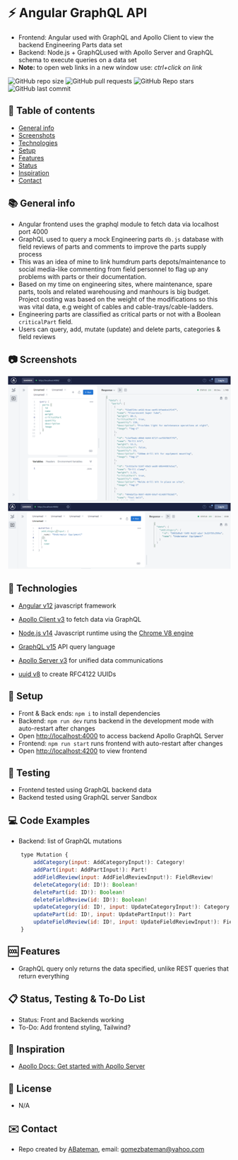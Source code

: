 # :zap: Angular GraphQL API

* Frontend: Angular used with GraphQL and Apollo Client to view the backend Engineering Parts data set
* Backend: Node.js + GraphQLused with Apollo Server and GraphQL schema to execute queries on a data set
* **Note:** to open web links in a new window use: _ctrl+click on link_

![GitHub repo size](https://img.shields.io/github/repo-size/AndrewJBateman/angular-graphql-api?style=plastic)
![GitHub pull requests](https://img.shields.io/github/issues-pr/AndrewJBateman/angular-graphql-api?style=plastic)
![GitHub Repo stars](https://img.shields.io/github/stars/AndrewJBateman/angular-graphql-api?style=plastic)
![GitHub last commit](https://img.shields.io/github/last-commit/AndrewJBateman/angular-graphql-api?style=plastic)

## :page_facing_up: Table of contents

* [General info](#general-info)
* [Screenshots](#screenshots)
* [Technologies](#technologies)
* [Setup](#setup)
* [Features](#features)
* [Status](#status)
* [Inspiration](#inspiration)
* [Contact](#contact)

## :books: General info

* Angular frontend uses the graphql module to fetch data via localhost port 4000
* GraphQL used to query a mock Engineering parts `db.js` database with field reviews of parts and comments to improve the parts supply process
* This was an idea of mine to link humdrum parts depots/maintenance to social media-like commenting from field personnel to flag up any problems with parts or their documentation.
* Based on my time on engineering sites, where maintenance, spare parts, tools and related warehousing and manhours is big budget. Project costing was based on the weight of the modifications so this was vital data, e.g weight of cables and cable-trays/cable-ladders.
* Engineering parts are classified as critical parts or not with a Boolean `criticalPart` field.
* Users can query, add, mutate (update) and delete parts, categories & field reviews

## :camera: Screenshots

![Image](./imgs/query.png)
![Image](./imgs/mutate-addCategory.png)

## :signal_strength: Technologies

* [Angular v12](https://angular.io/) javascript framework
* [Apollo Client v3](https://www.npmjs.com/package/@apollo/client) to fetch data via GraphQL

* [Node.js v14](https://nodejs.org/) Javascript runtime using the [Chrome V8 engine](https://v8.dev/)
* [GraphQL v15](https://graphql.org/) API query language
* [Apollo Server v3](https://www.apollographql.com/docs/apollo-server/getting-started/) for unified data communications
* [uuid v8](https://www.npmjs.com/package/uuid) to create RFC4122 UUIDs

## :floppy_disk: Setup

* Front & Back ends: `npm i` to install dependencies
* Backend: `npm run dev` runs backend in the development mode with auto-restart after changes
* Open [http://localhost:4000](http://localhost:4000) to access backend Apollo GraphQL Server
* Frontend: `npm run start` runs frontend with auto-restart after changes
* Open [http://localhost:4200](http://localhost:4200) to view frontend

## :wrench: Testing

* Frontend tested using GraphQL backend data
* Backend tested using GraphQL server Sandbox

## :computer: Code Examples

* Backend: list of GraphQL mutations

```javascript
	type Mutation {
		addCategory(input: AddCategoryInput!): Category!
		addPart(input: AddPartInput!): Part!
		addFieldReview(input: AddFieldReviewInput!): FieldReview!
		deleteCategory(id: ID!): Boolean!
		deletePart(id: ID!): Boolean!
		deleteFieldReview(id: ID!): Boolean!
		updateCategory(id: ID!, input: UpdateCategoryInput!): Category
		updatePart(id: ID!, input: UpdatePartInput!): Part
		updateFieldReview(id: ID!, input: UpdateFieldReviewInput!): FieldReview
	}
```

## :cool: Features

* GraphQL query only returns the data specified, unlike REST queries that return everything

## :clipboard: Status, Testing & To-Do List

* Status: Front and Backends working
* To-Do: Add frontend styling, Tailwind?

## :clap: Inspiration

* [Apollo Docs: Get started with Apollo Server](https://www.apollographql.com/docs/apollo-server/getting-started/)

## :file_folder: License

* N/A

## :envelope: Contact

* Repo created by [ABateman](https://github.com/AndrewJBateman), email: gomezbateman@yahoo.com